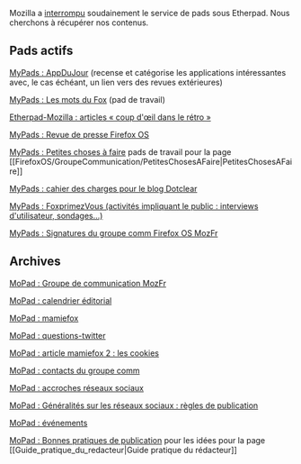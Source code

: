 
Mozilla a [interrompu](https://discourse.mozilla-community.org/t/etherpad-transition-to-etherpad-lite/4529) soudainement le service de pads sous Etherpad. Nous cherchons à récupérer nos contenus.

## Pads actifs

[MyPads : AppDuJour](https://mypads.framapad.org/p/appdujour-8r8vek4l) (recense et catégorise les applications intéressantes avec, le cas échéant, un lien vers des revues extérieures) 

[MyPads : Les mots du Fox](https://mypads.framapad.org/p/mots-du-fox-xe86ekqa) (pad de travail)

[Etherpad-Mozilla : articles « coup d'œil dans le rétro »](https://public.etherpad-mozilla.org/p/mzfr.retro)

[MyPads : Revue de presse Firefox OS](https://mypads.framapad.org/p/presse-firefox-os-ic8rek0s)

[MyPads : Petites choses à faire](https://mypads.framapad.org/p/petites-choses-s38sek93) pads de travail pour la page [[FirefoxOS/GroupeCommunication/PetitesChosesAFaire|PetitesChosesAFaire]]

[MyPads : cahier des charges pour le blog Dotclear](https://mypads.framapad.org/p/cahier-des-charges-ar8teky4)

[MyPads : FoxprimezVous (activités impliquant le public : interviews d'utilisateur, sondages…)](https://mypads.framapad.org/p/foxprimezvous-bu85ekkc)

[MyPads : Signatures du groupe comm Firefox OS MozFr](https://mypads.framapad.org/p/signatures-3f6y3714)

## Archives

[MoPad : Groupe de communication MozFr](https://etherpad.mozilla.org/groupecommozfr)

[MoPad : calendrier éditorial](https://etherpad.mozilla.org/calendriereditorial)

[MoPad : mamiefox](https://etherpad.mozilla.org/mamiefox)

[MoPad : questions-twitter](https://etherpad.mozilla.org/questions-twitter)

[MoPad : article mamiefox 2 : les cookies](https://etherpad.mozilla.org/artmamiefox2)

[MoPad : contacts du groupe comm](https://etherpad.mozilla.org/contactsgroupedecom)

[MoPad : accroches réseaux sociaux](https://etherpad.mozilla.org/accroches-reseaux-sociaux)

[MoPad : Généralités sur les réseaux sociaux : règles de publication](https://etherpad.mozilla.org/administrationreseauxsociaux)

[MoPad : événements](https://etherpad.mozilla.org/evenements)

[MoPad : Bonnes pratiques de publication](https://etherpad.mozilla.org/wikiposteur) pour les idées pour la page [[Guide_pratique_du_redacteur|Guide pratique du rédacteur]]
